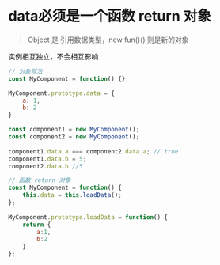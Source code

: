 # data必须是一个函数 return 对象

> Object 是 引用数据类型，new fun()() 则是新的对象

实例相互独立，不会相互影响

```js
// 对象写法
const MyComponent = function() {};

MyComponent.prototype.data = {
    a: 1,
    b: 2
}

const component1 = new MyComponent();
const component2 = new MyComponent();
 
component1.data.a === component2.data.a; // true
component1.data.b = 5;
component2.data.b //5
```

```js
// 函数 return 对象
const MyComponent = function() {
    this.data = this.loadData();
};
 
MyComponent.prototype.loadData = function() {
    return {
        a:1,
        b:2
    }
};
```
